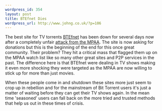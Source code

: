 ```yaml
--- 
wordpress_id: 354
layout: post
title: BTEfnet Dies
wordpress_url: http://www.johng.co.uk/?p=106
---
```

<p>The best site for TV torrents <a target="_self" href="http://www.btefnet.com">BTEfnet</a> has been down for several days now after a completely unfair <a target="_self" href="http://www.slyck.com/news.php?story=786">attack from the MPAA</a>. The site is now asking for donations but this is the beginning of the end for this once great community. Their problem? They hit a critical mass that flagged them up on the MPAA watch list like so many other great sites and P2P services in the past. The difference here is that BTEfnet were dealing in TV shows making it even more shocking they were targeted as the MPAA are now willing to stick up for more than just movies.</p><p>When these people come in and shutdown these sites more just seem to crop up in rebellion and for the mainstream of Bit Torrent users it's just a matter of waiting before they can get their TV shows again. In the mean time 'seasoned' users can fall back on the more tried and trusted methods that help us out in these times of crisis.<br /> </p>
